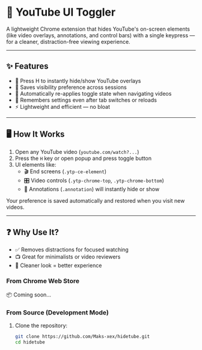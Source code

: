 # 🎥 YouTube UI Toggler

A lightweight Chrome extension that hides YouTube's on-screen elements (like video overlays, annotations, and control bars) with a single keypress — for a cleaner, distraction-free viewing experience.

---

## ✨ Features

- 🎯 Press H to instantly hide/show YouTube overlays
- 💾 Saves visibility preference across sessions
- 🔄 Automatically re-applies toggle state when navigating videos
- 🧠 Remembers settings even after tab switches or reloads
- ⚡ Lightweight and efficient — no bloat

---

## 🖥 How It Works

1. Open any YouTube video (`youtube.com/watch?...`)
2. Press the `H` key or open popup and press toggle button
3. UI elements like:
   - 🎬 End screens (`.ytp-ce-element`)
   - 🎛 Video controls (`.ytp-chrome-top`, `.ytp-chrome-bottom`)
   - 📝 Annotations (`.annotation`)
     will instantly hide or show

Your preference is saved automatically and restored when you visit new videos.

---

## ❓ Why Use It?

- ✅ Removes distractions for focused watching
- 📺 Great for minimalists or video reviewers
- 🧘 Cleaner look = better experience

### From Chrome Web Store

📦 Coming soon...

### From Source (Development Mode)

1. Clone the repository:

   ```bash
   git clone https://github.com/Maks-xex/hidetube.git
   cd hidetube
   ```
